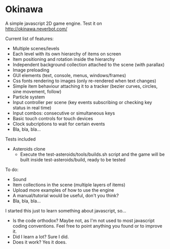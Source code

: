 Okinawa
=======

A simple javascript 2D game engine. Test it on http://okinawa.neverbot.com/

Current list of features:
 * Multiple scenes/levels
 * Each level with its own hierarchy of items on screen
 * Item positioning and rotation inside the hierarchy
 * Independent background collection attached to the scene (with parallax)
 * Image preloading
 * GUI elements (text, console, menus, windows/frames)
 * Css fonts rendering to images (only re-rendered when text changes)
 * Simple item behaviour attaching it to a tracker (bezier curves, circles, sine movement, follow)
 * Particle system
 * Input controller per scene (key events subscribing or checking key status in real time)
 * Input combos: consecutive or simultaneous keys
 * Basic touch controls for touch devices
 * Clock subcriptions to wait for certain events
 * Bla, bla, bla... 

Tests included
 * Asteroids clone
   + Execute the test-asteroids/tools/builds.sh script and the game will be built inside test-asteroids/build, ready to be tested
   
To do:
 * Sound
 * Item collections in the scene (multiple layers of items)
 * Upload more examples of how to use the engine
 * A manual/tutorial would be useful, don't you think?
 * Bla, bla, bla...

I started this just to learn something about javascript, so...
 * Is the code orthodox? Maybe not, as I'm not used to most javascript coding conventions. Feel free to point anything you found or to improve it.
 * Did I learn a lot? Sure I did.
 * Does it work? Yes it does.

